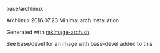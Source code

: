 base/archlinux

Archlinux 2016.07.23 Minimal arch installation

Generated with [mkimage-arch.sh][1]

See base/devel for an image with base-devel added to this.

  [1]: https://github.com/dotcloud/docker/blob/master/contrib/mkimage-arch.sh
